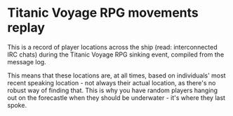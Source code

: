 # Titanic Voyage RPG movements replay

This is a record of player locations across the ship (read: interconnected IRC chats) during the Titanic Voyage RPG sinking event, compiled from the message log.

This means that these locations are, at all times, based on individuals' most recent speaking location - not always their actual location, as there's no robust way of finding that.
This is why you have random players hanging out on the forecastle when they should be underwater - it's where they last spoke.